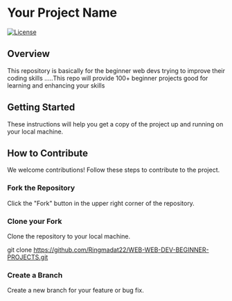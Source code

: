 # Your Project Name

[![License](https://img.shields.io/badge/License-MIT-blue.svg)](LICENSE)

## Overview

This repository is basically for the beginner web devs trying to improve their coding skills .....This repo will provide 100+ beginner projects good for learning and enhancing your skills

## Getting Started

These instructions will help you get a copy of the project up and running on your local machine.


## How to Contribute

We welcome contributions! Follow these steps to contribute to the project.

### Fork the Repository

Click the "Fork" button in the upper right corner of the repository.

### Clone your Fork

Clone the repository to your local machine.

git clone https://github.com/Ringmadat22/WEB-WEB-DEV-BEGINNER-PROJECTS.git


### Create a Branch

Create a new branch for your feature or bug fix.

